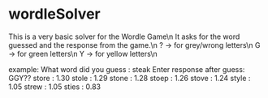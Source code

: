 # wordleSolver
This is a very basic solver for the Wordle Game\n
It asks for the word guessed and the response from the game.\n
? -> for grey/wrong letters\n
G -> for green letters\n
Y -> for yellow letters\n

example: 
What word did you guess   : steak
Enter response after guess: GGY??
store :  1.30
stole :  1.29
stone :  1.28
stoep :  1.26
stove :  1.24
style :  1.05
strew :  1.05
sties :  0.83
